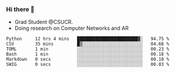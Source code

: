 ### Hi there 👋
- Grad Student @CSUCR. 
- Doing research on Computer Networks and AR
<!--START_SECTION:waka-->

```text
Python     12 hrs 4 mins   ███████████████████████▓░   94.75 %
CSV        35 mins         █▒░░░░░░░░░░░░░░░░░░░░░░░   04.68 %
TOML       1 min           ░░░░░░░░░░░░░░░░░░░░░░░░░   00.23 %
Bash       1 min           ░░░░░░░░░░░░░░░░░░░░░░░░░   00.18 %
Markdown   0 secs          ░░░░░░░░░░░░░░░░░░░░░░░░░   00.10 %
SWIG       0 secs          ░░░░░░░░░░░░░░░░░░░░░░░░░   00.03 %
```

<!--END_SECTION:waka-->
<!--
**jluo117/jluo117** is a ✨ _special_ ✨ repository because its `README.md` (this file) appears on your GitHub profile.

Here are some ideas to get you started:

- 🔭 I’m currently working on ...
- 🌱 I’m currently learning ...
- 👯 I’m looking to collaborate on ...
- 🤔 I’m looking for help with ...
- 💬 Ask me about ...
- 📫 How to reach me: ...
- 😄 Pronouns: ...
- ⚡ Fun fact: ...
-->
